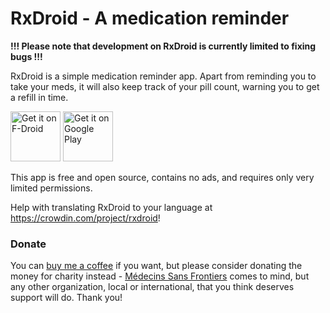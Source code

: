 RxDroid - A medication reminder
===============================

**!!! Please note that development on RxDroid is currently limited to fixing bugs !!!**

RxDroid is a simple medication reminder app. Apart from reminding you to take 
your meds, it will also keep track of your pill count, warning you to get a 
refill in time.

[<img src="https://fdroid.gitlab.io/artwork/badge/get-it-on.png"
     alt="Get it on F-Droid"
     height="80">](https://f-droid.org/packages/at.jclehner.rxdroid/)
[<img src="https://play.google.com/intl/en_us/badges/images/generic/en-play-badge.png"
     alt="Get it on Google Play"
     height="80">](https://play.google.com/store/apps/details?id=at.jclehner.rxdroid)

This app is free and open source, contains no ads, and requires only very 
limited permissions.

Help with translating RxDroid to your language at https://crowdin.com/project/rxdroid!

### Donate

You can [buy me a coffee](https://www.buymeacoffee.com/jclehner) if you want, but please consider
donating the money for charity instead - [Médecins Sans Frontiers](https://www.msf.org/donate) comes to mind,
but any other organization, local or international, that you think deserves support will do. Thank you!
